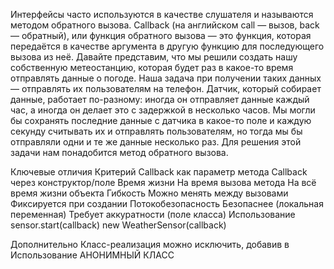 Интерфейсы часто используются в качестве слушателя и называются методом обратного вызова. 
Callback (на английском call — вызов, back — обратный), или функция обратного вызова — это функция, которая передаётся в качестве аргумента в другую функцию для последующего вызова из неё.
Давайте представим, что мы решили создать нашу собственную метеостанцию, которая будет раз в какое-то время отправлять данные о погоде. Наша задача при получении таких данных — отправлять их пользователям на телефон.
Датчик, который собирает данные, работает по-разному: иногда он отправляет данные каждый час, а иногда он делает это с задержкой в несколько часов. Мы могли бы сохранять последние данные с датчика в какое-то поле и каждую секунду считывать их и отправлять пользователям, но тогда мы бы отправляли одни и те же данные несколько раз.
Для решения этой задачи нам понадобится метод обратного вызова.

Ключевые отличия
Критерий	            Callback как параметр метода	       Callback через конструктор/поле
Время жизни	          На время вызова метода	             На всё время жизни объекта
Гибкость	            Можно менять между вызовами	         Фиксируется при создании
Потокобезопасность	  Безопаснее (локальная переменная)	   Требует аккуратности (поле класса)
Использование	        sensor.start(callback)	             new WeatherSensor(callback)

Дополнительно
Класс-реализация можно исключить, добавив в Использование АНОНИМНЫЙ КЛАСС
